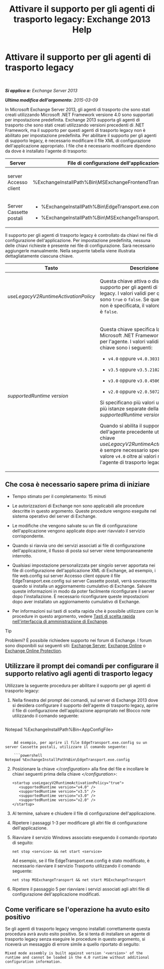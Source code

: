 ﻿---
title: 'Attivare il supporto per gli agenti di trasporto legacy: Exchange 2013 Help'
TOCTitle: Attivare il supporto per gli agenti di trasporto legacy
ms:assetid: 00617e87-7199-406e-b4a3-94378f657f1f
ms:mtpsurl: https://technet.microsoft.com/it-it/library/JJ591524(v=EXCHG.150)
ms:contentKeyID: 50479889
ms.date: 05/22/2018
mtps_version: v=EXCHG.150
ms.translationtype: MT
---

# Attivare il supporto per gli agenti di trasporto legacy

 

_**Si applica a:** Exchange Server 2013_

_**Ultima modifica dell'argomento:** 2015-03-09_

In Microsoft Exchange Server 2013, gli agenti di trasporto che sono stati creati utilizzando Microsoft .NET Framework versione 4.0 sono supportati per impostazione predefinita. Exchange 2013 supporta gli agenti di trasporto che sono stati creati utilizzando versioni precedenti di .NET Framework, ma il supporto per questi agenti di trasporto legacy non è abilitato per impostazione predefinita. Per abilitare il supporto per gli agenti di supporto legacy, è necessario modificare il file XML di configurazione dell'applicazione appropriato. I file che è necessario modificare dipendono da dove è installato l'agente di trasporto:


<table>
<colgroup>
<col style="width: 33%" />
<col style="width: 33%" />
<col style="width: 33%" />
</colgroup>
<thead>
<tr class="header">
<th>Server</th>
<th>File di configurazione dell'applicazione</th>
<th>Servizio di Microsoft Windows</th>
</tr>
</thead>
<tbody>
<tr class="odd">
<td><p>server Accesso client</p></td>
<td><p>%ExchangeInstallPath%Bin\MSExchangeFrontendTransport.exe.config</p></td>
<td><p>Servizio Trasporto front-end di Microsoft Exchange (MSExchangeFrontendTransport)</p></td>
</tr>
<tr class="even">
<td><p>Server Cassette postali</p></td>
<td><ul>
<li><p>%ExchangeInstallPath%Bin\EdgeTransport.exe.config</p></li>
<li><p>%ExchangeInstallPath%Bin\MSExchangeTransport.exe.config</p></li>
</ul></td>
<td><p>Trasporto di Microsoft Exchange (MSExchangeTransport)</p></td>
</tr>
</tbody>
</table>


Il supporto per gli agenti di trasporto legacy è controllato da chiavi nei file di configurazione dell'applicazione. Per impostazione predefinita, nessuna delle chiavi richieste è presente nei file di configurazione. Sarà necessario aggiungerle manualmente. Nella seguente tabella viene illustrata dettagliatamente ciascuna chiave.


<table>
<colgroup>
<col style="width: 50%" />
<col style="width: 50%" />
</colgroup>
<thead>
<tr class="header">
<th>Tasto</th>
<th>Descrizione</th>
</tr>
</thead>
<tbody>
<tr class="odd">
<td><p><em>useLegacyV2RuntimeActivationPolicy</em></p></td>
<td><p>Questa chiave attiva o disattiva il supporto per gli agenti di trasporto legacy. I valori validi per questa chiave sono <code>true</code> o <code>false</code>. Se questa chiave non è specificata, il valore predefinito è <code>false</code>.</p></td>
</tr>
<tr class="even">
<td><p><em>supportedRuntime version</em></p></td>
<td><p>Questa chiave specifica la versione di Microsoft .NET Framework richiesta per l'agente. I valori validi per la chiave sono i seguenti:</p>
<ul>
<li><p><code>v4.0</code> oppure <code>v4.0.30319</code></p></li>
<li><p><code>v3.5</code> oppure <code>v3.5.21022</code></p></li>
<li><p><code>v3.0</code> oppure <code>v3.0.4506</code></p></li>
<li><p><code>v2.0</code> oppure <code>v2.0.50727</code></p></li>
</ul>
<p>Si specificano più valori utilizzando più istanze separate della chiave <em>supportedRuntime version</em>.</p>
<p>Quando si abilita il supporto dell'agente precedente utilizzando la chiave <em>useLegacyV2RuntimeActivationPolicy</em>, è sempre necessario specificare il valore <code>v4.0</code> oltre ai valori richiesti per l'agente di trasporto legacy.</p></td>
</tr>
</tbody>
</table>


## Che cosa è necessario sapere prima di iniziare

  - Tempo stimato per il completamento: 15 minuti

  - Le autorizzazioni di Exchange non sono applicabili alle procedure descritte in questo argomento. Queste procedure vengono eseguite nel sistema operativo del server di Exchange.

  - Le modifiche che vengono salvate su un file di configurazione dell'applicazione vengono applicate dopo aver riavviato il servizio corrispondente.

  - Quando si riavvia uno dei servizi associati ai file di configurazione dell'applicazione, il flusso di posta sul server viene temporaneamente interrotto.

  - Qualsiasi impostazione personalizzata per singolo server apportata nei file di configurazione dell'applicazione XML di Exchange, ad esempio, i file web.config sui server Accesso client oppure il file EdgeTransport.exe.config sui server Cassette postali, verrà sovrascritta quando si installa un aggiornamento cumulativo di Exchange. Salvare queste informazioni in modo da poter facilmente riconfigurare il server dopo l'installazione. È necessario riconfigurare queste impostazioni dopo aver installato un aggiornamento cumulativo di Exchange.

  - Per informazioni sui tasti di scelta rapida che è possibile utilizzare con le procedure in questo argomento, vedere [Tasti di scelta rapida nell'interfaccia di amministrazione di Exchange](keyboard-shortcuts-in-the-exchange-admin-center-exchange-online-protection-help.md).


> [!TIP]
> Problemi? È possibile richiedere supporto nei forum di Exchange. I forum sono disponibili sui seguenti siti: <A href="https://go.microsoft.com/fwlink/p/?linkid=60612">Exchange Server</A>, <A href="https://go.microsoft.com/fwlink/p/?linkid=267542">Exchange Online</A> o <A href="https://go.microsoft.com/fwlink/p/?linkid=285351">Exchange Online Protection</A>.



## Utilizzare il prompt dei comandi per configurare il supporto relativo agli agenti di trasporto legacy

Utilizzare la seguente procedura per abilitare il supporto per gli agenti di trasporto legacy:

1.  Nella finestra del prompt dei comandi, sul server di Exchange 2013 dove si desidera configurare il supporto dell'agente di trasporto legacy, aprire il file di configurazione dell'applicazione appropriato nel Blocco note utilizzando il comando seguente:
    
    ```powershell
Notepad %ExchangeInstallPath%Bin\<AppConfigFile>
```
    
    Ad esempio, per aprire il file EdgeTransport.exe.config su un server Cassette postali, utilizzare il comando seguente:
    
    ```powershell
Notepad %ExchangeInstallPath%Bin\EdgeTransport.exe.config
```

2.  Posizionare la chiave *\</configuration\>* alla fine del file e incollare le chiavi seguenti prima della chiave *\</configuration\>*:
    
        <startup useLegacyV2RuntimeActivationPolicy="true">
           <supportedRuntime version="v4.0" />
           <supportedRuntime version="v3.5" />
           <supportedRuntime version="v3.0" />
           <supportedRuntime version="v2.0" />
        </startup>

3.  Al termine, salvare e chiudere il file di configurazione dell'applicazione.

4.  Ripetere i passaggi 1-3 per modificare gli altri file di configurazione dell'applicazione.

5.  Riavviare il servizio Windows associato eseguendo il comando riportato di seguito:
    
        net stop <service> && net start <service>
    
    Ad esempio, se il file EdgeTransport.exe.config è stato modificato, è necessario riavviare il servizio Trasporto utilizzando il comando seguente:
    
        net stop MSExchangeTransport && net start MSExchangeTransport

6.  Ripetere il passaggio 5 per riavviare i servizi associati agli altri file di configurazione dell'applicazione modificati.

## Come verificare se l'operazione ha avuto esito positivo

Se gli agenti di trasporto legacy vengono installati correttamente questa procedura avrà avuto esito positivo. Se si tenta di installare un agente di trasporto legacy senza eseguire le procedure in questo argomento, si riceverà un messaggio di errore simile a quello riportato di seguito:

    Mixed mode assembly is built against version '<version>' of the runtime and cannot be loaded in the 4.0 runtime without additional configuration information.

